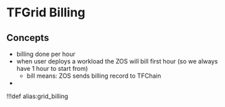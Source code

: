 <!-- replaced by grid3_billing.md --->

# TFGrid Billing

## Concepts

- billing done per hour
- when user deploys a workload the ZOS will bill first hour (so we always have 1 hour to start from)
  - bill means: ZOS sends billing record to TFChain
- 

!!!def alias:grid_billing